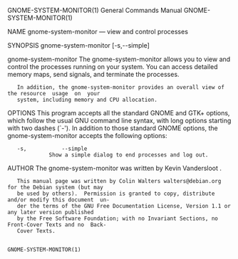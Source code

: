 GNOME-SYSTEM-MONITOR(1)                 General Commands Manual                GNOME-SYSTEM-MONITOR(1)

NAME
       gnome-system-monitor — view and control processes

SYNOPSIS
       gnome-system-monitor [-s,--simple]

gnome-system-monitor
       The  gnome-system-monitor  allows you to view and control the processes running on your system.
       You can access detailed memory maps, send signals, and terminate the processes.

       In addition, the gnome-system-monitor provides an overall view of the resource  usage  on  your
       system, including memory and CPU allocation.

OPTIONS
       This  program  accepts  all the standard GNOME and GTK+     options, which follow the usual GNU
       command line syntax, with long options starting with two dashes (`-').  In  addition  to  those
       standard GNOME options, the gnome-system-monitor accepts the following options:

       -s,           --simple
                 Show a simple dialog to end processes and log out.

AUTHOR
       The gnome-system-monitor was written by Kevin Vandersloot .

       This manual page was written by Colin Walters walters@debian.org for the Debian system (but may
       be used by others).  Permission is granted to copy, distribute and/or modify this document  un‐
       der the terms of the GNU Free Documentation License, Version 1.1 or any later version published
       by the Free Software Foundation; with no Invariant Sections, no Front-Cover Texts and no  Back-
       Cover Texts.

                                                                               GNOME-SYSTEM-MONITOR(1)
